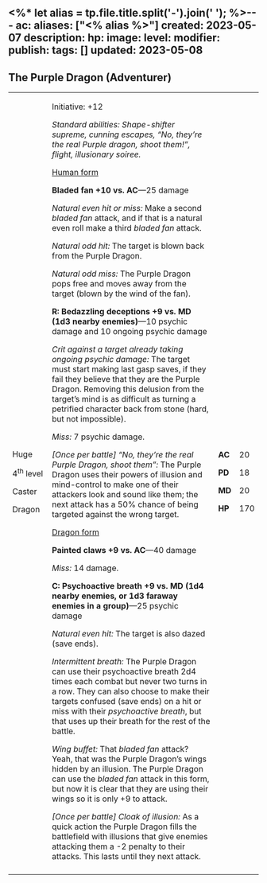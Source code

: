 <%* let alias = tp.file.title.split('-').join(' '); %>---
ac: 
aliases: ["<% alias %>"]
created: 2023-05-07
description: 
hp: 
image: 
level: 
modifier: 
publish: 
tags: []
updated: 2023-05-08
---

## The Purple Dragon (Adventurer)

<table>
<colgroup>
<col style="width: 16%" />
<col style="width: 71%" />
<col style="width: 5%" />
<col style="width: 6%" />
</colgroup>
<tbody>
<tr class="odd">
<td><p>Huge</p>
<p>4<sup>th</sup> level</p>
<p>Caster</p>
<p>Dragon</p></td>
<td><p>Initiative: +12</p>
<p><em>Standard abilities: Shape-shifter supreme, cunning escapes, “No,
they’re the real Purple dragon, shoot them!”, flight, illusionary
soiree.</em></p>
<p><u>Human form</u></p>
<p><strong>Bladed fan +10 vs. AC</strong>—25 damage</p>
<p><em>Natural even hit or miss:</em> Make a second <em>bladed fan</em>
attack, and if that is a natural even roll make a third <em>bladed
fan</em> attack.</p>
<p><em>Natural odd hit:</em> The target is blown back from the Purple
Dragon.</p>
<p><em>Natural odd miss:</em> The Purple Dragon pops free and moves away
from the target (blown by the wind of the fan).</p>
<p><strong>R: Bedazzling deceptions +9 vs. MD (1d3 nearby
enemies)</strong>—10 psychic damage and 10 ongoing psychic damage</p>
<p><em>Crit against a target already taking ongoing psychic damage:</em>
The target must start making last gasp saves, if they fail they believe
that they are the Purple Dragon. Removing this delusion from the
target’s mind is as difficult as turning a petrified character back from
stone (hard, but not impossible).</p>
<p><em>Miss:</em> 7 psychic damage.</p>
<p><em>[Once per battle] “No, they’re the real Purple Dragon, shoot
them”:</em> The Purple Dragon uses their powers of illusion and
mind-control to make one of their attackers look and sound like them;
the next attack has a 50% chance of being targeted against the wrong
target.</p>
<p><u>Dragon form</u></p>
<p><strong>Painted claws +9 vs. AC</strong>—40 damage</p>
<p><em>Miss:</em> 14 damage.</p>
<p><strong>C: Psychoactive breath +9 vs. MD (1d4 nearby enemies, or 1d3
faraway enemies in a group)</strong>—25 psychic damage</p>
<p><em>Natural even hit:</em> The target is also dazed (save ends).</p>
<p><em>Intermittent breath:</em> The Purple Dragon can use their
psychoactive breath 2d4 times each combat but never two turns in a row.
They can also choose to make their targets confused (save ends) on a hit
or miss with their <em>psychoactive breath</em>, but that uses up their
breath for the rest of the battle.</p>
<p><em>Wing buffet:</em> That <em>bladed fan</em> attack? Yeah, that was
the Purple Dragon’s wings hidden by an illusion. The Purple Dragon can
use the <em>bladed fan</em> attack in this form, but now it is clear
that they are using their wings so it is only +9 to attack.</p>
<p><em>[Once per battle] Cloak of illusion:</em> As a quick action the
Purple Dragon fills the battlefield with illusions that give enemies
attacking them a -2 penalty to their attacks. This lasts until they next
attack.</p></td>
<td><p><strong>AC</strong></p>
<p><strong>PD</strong></p>
<p><strong>MD</strong></p>
<p><strong>HP</strong></p></td>
<td><p>20</p>
<p>18</p>
<p>20</p>
<p>170</p></td>
</tr>
<tr class="even">
<td></td>
<td></td>
<td></td>
<td></td>
</tr>
</tbody>
</table>
